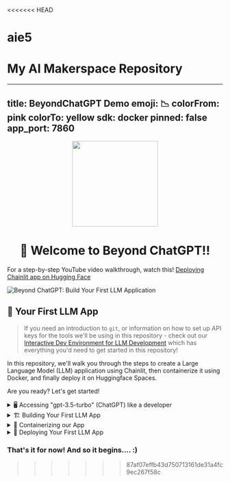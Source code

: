 <<<<<<< HEAD
# aie5
My AI Makerspace Repository
=======
---
title: BeyondChatGPT Demo
emoji: 📉
colorFrom: pink
colorTo: yellow
sdk: docker
pinned: false
app_port: 7860
---

<p align = "center" draggable=”false” ><img src="https://github.com/AI-Maker-Space/LLM-Dev-101/assets/37101144/d1343317-fa2f-41e1-8af1-1dbb18399719" 
     width="200px"
     height="auto"/>
</p>


## <h1 align="center" id="heading">:wave: Welcome to Beyond ChatGPT!!</h1>

For a step-by-step YouTube video walkthrough, watch this! [Deploying Chainlit app on Hugging Face](https://www.youtube.com/live/pRbbZcL0NMI?si=NAYhMZ_suAY84f06&t=2119)

![Beyond ChatGPT: Build Your First LLM Application](https://github.com/AI-Maker-Space/Beyond-ChatGPT/assets/48775140/cb7a74b8-28af-4d12-a008-8f5a51d47b4c)

## 🤖 Your First LLM App

> If you need an introduction to `git`, or information on how to set up API keys for the tools we'll be using in this repository - check out our [Interactive Dev Environment for LLM Development](https://github.com/AI-Maker-Space/Interactive-Dev-Environment-for-LLM-Development/tree/main) which has everything you'd need to get started in this repository!

In this repository, we'll walk you through the steps to create a Large Language Model (LLM) application using Chainlit, then containerize it using Docker, and finally deploy it on Huggingface Spaces.

Are you ready? Let's get started!

<details>
  <summary>🖥️ Accessing "gpt-3.5-turbo" (ChatGPT) like a developer</summary>

1. Head to [this notebook](https://colab.research.google.com/drive/1mOzbgf4a2SP5qQj33ZxTz2a01-5eXqk2?usp=sharing) and follow along with the instructions!

2. Complete the notebook and try out your own system/assistant messages!

That's it! Head to the next step and start building your application!

</details>


<details>
  <summary>🏗️ Building Your First LLM App</summary>

1. Clone [this](https://github.com/AI-Maker-Space/Beyond-ChatGPT/tree/main) repo.

     ``` bash
     git clone https://github.com/AI-Maker-Space/Beyond-ChatGPT.git
     ```

2. Navigate inside this repo
     ``` bash
     cd Beyond-ChatGPT
     ```

3. Install the packages required for this python envirnoment in `requirements.txt`.
     ``` bash
     pip install -r requirements.txt
     ``` 

4. Open your `.env` file. Replace the `###` in your `.env` file with your OpenAI Key and save the file.
     ``` bash
     OPENAI_API_KEY=sk-###
     ```

5. Let's try deploying it locally. Make sure you're in the python environment where you installed Chainlit and OpenAI. Run the app using Chainlit. This may take a minute to run.
     ``` bash
     chainlit run app.py -w
     ```

<p align = "center" draggable=”false”>
<img src="https://github.com/AI-Maker-Space/LLMOps-Dev-101/assets/37101144/54bcccf9-12e2-4cef-ab53-585c1e2b0fb5"> 
</p>

Great work! Let's see if we can interact with our chatbot.

<p align = "center" draggable=”false”>
<img src="https://github.com/AI-Maker-Space/LLMOps-Dev-101/assets/37101144/854e4435-1dee-438a-9146-7174b39f7c61"> 
</p> 

Awesome! Time to throw it into a docker container and prepare it for shipping!
</details>



<details>
  <summary>🐳 Containerizing our App</summary>

1. Let's build the Docker image. We'll tag our image as `llm-app` using the `-t` parameter. The `.` at the end means we want all of the files in our current directory to be added to our image.
     
     ``` bash
     docker build -t llm-app .
     ```

2. Run and test the Docker image locally using the `run` command. The `-p`parameter connects our **host port #** to the left of the `:` to our **container port #** on the right.
    
     ``` bash
     docker run -p 7860:7860 llm-app
     ```

3. Visit http://localhost:7860 in your browser to see if the app runs correctly.

<p align = "center" draggable=”false”>
<img src="https://github.com/AI-Maker-Space/LLMOps-Dev-101/assets/37101144/2c764f25-09a0-431b-8d28-32246e0ca1b7"> 
</p>

Great! Time to ship!
</details>


<details>
  <summary>🚀 Deploying Your First LLM App</summary>

1. Let's create a new Huggingface Space. Navigate to [Huggingface](https://huggingface.co) and click on your profile picture on the top right. Then click on `New Space`.

<p align = "center" draggable=”false”>
<img src="https://github.com/AI-Maker-Space/LLMOps-Dev-101/assets/37101144/f0656408-28b8-4876-9887-8f0c4b882bae"> 
</p>

2. Setup your space as shown below:
   
- Owner: Your username
- Space Name: `llm-app`
- License: `Openrail`
- Select the Space SDK: `Docker`
- Docker Template: `Blank`
- Space Hardware: `CPU basic - 2 vCPU - 16 GB - Free`
- Repo type: `Public`

<p align = "center" draggable=”false”>
<img src="https://github.com/AI-Maker-Space/LLMOps-Dev-101/assets/37101144/8f16afd1-6b46-4d9f-b642-8fefe355c5c9"> 
</p>

3. You should see something like this. We're now ready to send our files to our Huggingface Space. After cloning, move your files to this repo and push it along with your docker file. You DO NOT need to create a Dockerfile. Make sure NOT TO push your `.env` file. This should automatically be ignored.

<p align = "center" draggable=”false”>
<img src="https://github.com/AI-Maker-Space/LLMOps-Dev-101/assets/37101144/cbf366e2-7613-4223-932a-72c67a73f9c6"> 
</p>

4. After pushing all files, navigate to the settings in the top right to add your OpenAI API key.

<p align = "center" draggable=”false”>
<img src="https://github.com/AI-Maker-Space/LLMOps-Dev-101/assets/37101144/a1123a6f-abdd-4f76-bea4-39acf9928762"> 
</p>

5. Scroll down to `Variables and secrets` and click on `New secret` on the top right.

<p align = "center" draggable=”false”>
<img src="https://github.com/AI-Maker-Space/LLMOps-Dev-101/assets/37101144/a8a4a25d-752b-4036-b572-93381370c2db"> 
</p>

6. Set the name to `OPENAI_API_KEY` and add your OpenAI key under `Value`. Click save.

<p align = "center" draggable=”false”>
<img src="https://github.com/AI-Maker-Space/LLMOps-Dev-101/assets/37101144/0a897538-1779-48ff-bcb4-486af30f7a14"> 
</p>

7. To ensure your key is being used, we recommend you `Restart this Space`.

<p align = "center" draggable=”false”>
<img src="https://github.com/AI-Maker-Space/LLMOps-Dev-101/assets/37101144/fb1d83af-6ebe-4676-8bf5-b6d88f07c583"> 
</p>

8. Congratulations! You just deployed your first LLM! 🚀🚀🚀 Get on linkedin and post your results and experience! Make sure to tag us at #AIMakerspace !

Here's a template to get your post started!

```
🚀🎉 Exciting News! 🎉🚀

🏗️ Today, I'm thrilled to announce that I've successfully built and shipped my first-ever LLM using the powerful combination of Chainlit, Docker, and the OpenAI API! 🖥️

Check it out 👇
[LINK TO APP]

A big shoutout to the @**AI Makerspace** for all making this possible. Couldn't have done it without the incredible community there. 🤗🙏

Looking forward to building with the community! 🙌✨ Here's to many more creations ahead! 🥂🎉

Who else is diving into the world of AI? Let's connect! 🌐💡

#FirstLLM #Chainlit #Docker #OpenAI #AIMakerspace
```

</details>

<p></p>

### That's it for now!  And so it begins.... :)
>>>>>>> 87af07effb43d750713161de31a4fc9ec267f58c
